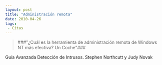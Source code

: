 ```yaml
---
layout: post
title: "Administración remota"
date: 2010-04-26
tags:
 - Citas
---
```


>###"¿Cuál es la herramienta de administración remota de Windows NT más efectiva? Un Coche"###

<p class="autor-cita">Guía Avanzada Detección de Intrusos. Stephen Northcutt y Judy Novak</p>
